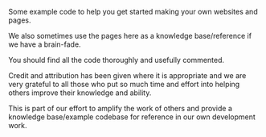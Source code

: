 Some example code to help you get started making your own websites and pages.

We also sometimes use the pages here as a knowledge base/reference if we have a brain-fade.

You should find all the code thoroughly and usefully commented.

Credit and attribution has been given where it is appropriate and we are very grateful to all those who put so much time and effort into helping others improve their knowledge and ability.

This is part of our effort to amplify the work of others and provide a knowledge base/example codebase for reference in our own development work.

